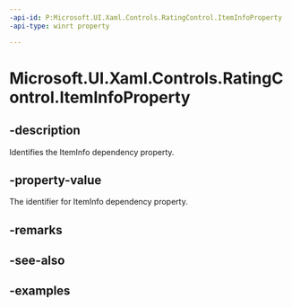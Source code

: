 ```yaml
---
-api-id: P:Microsoft.UI.Xaml.Controls.RatingControl.ItemInfoProperty
-api-type: winrt property

---
```

<!-- Property syntax.
public DependencyProperty ItemInfoProperty { get; }
-->

# Microsoft.UI.Xaml.Controls.RatingControl.ItemInfoProperty


## -description

Identifies the ItemInfo dependency property.


## -property-value

The identifier for ItemInfo dependency property.


## -remarks


## -see-also


## -examples


